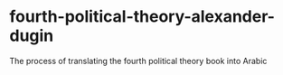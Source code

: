 # fourth-political-theory-alexander-dugin
The process of translating the fourth political theory book into Arabic
